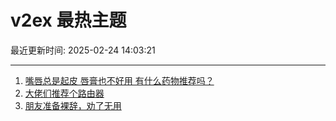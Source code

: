 # v2ex 最热主题

最近更新时间: 2025-02-24 14:03:21

--- 
1. [嘴唇总是起皮 唇膏也不好用 有什么药物推荐吗？](https://www.v2ex.com/t/1113694) 
2. [大佬们推荐个路由器](https://www.v2ex.com/t/1113697) 
3. [朋友准备裸辞，劝了无用](https://www.v2ex.com/t/1113702) 
